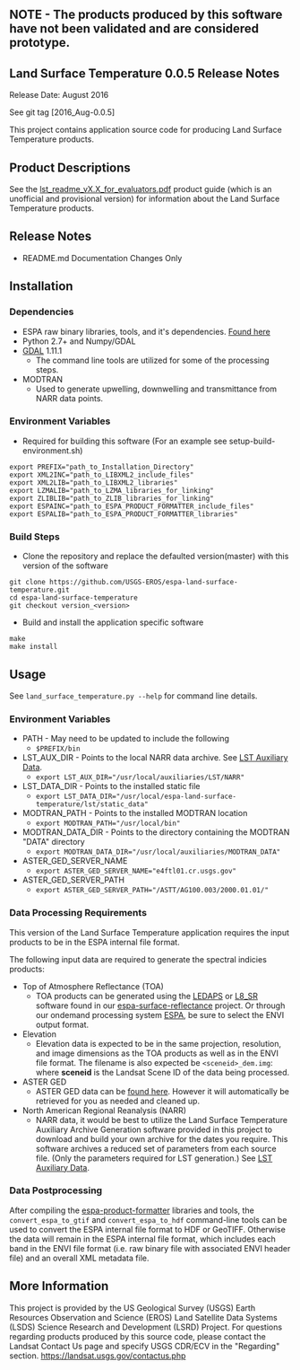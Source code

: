 ## NOTE - The products produced by this software have not been validated and are considered prototype.

## Land Surface Temperature 0.0.5 Release Notes
Release Date: August 2016

See git tag [2016_Aug-0.0.5]

This project contains application source code for producing Land Surface Temperature products.

## Product Descriptions
See the [lst_readme_vX.X_for_evaluators.pdf](http://espa.cr.usgs.gov/downloads/provisional/land_surface_temperature) product guide (which is an unofficial and provisional version) for information about the Land Surface Temperature products.

## Release Notes
* README.md Documentation Changes Only

## Installation

### Dependencies
* ESPA raw binary libraries, tools, and it's dependencies. [Found here](https://github.com/USGS-EROS/espa-product-formatter)
* Python 2.7+ and Numpy/GDAL
* [GDAL](http://www.gdal.org/) 1.11.1
  - The command line tools are utilized for some of the processing steps.
* MODTRAN
  - Used to generate upwelling, downwelling and transmittance from NARR data points.

### Environment Variables
* Required for building this software (For an example see setup-build-environment.sh)
```
export PREFIX="path_to_Installation_Directory"
export XML2INC="path_to_LIBXML2_include_files"
export XML2LIB="path_to_LIBXML2_libraries"
export LZMALIB="path_to_LZMA_libraries_for_linking"
export ZLIBLIB="path_to_ZLIB_libraries_for_linking"
export ESPAINC="path_to_ESPA_PRODUCT_FORMATTER_include_files"
export ESPALIB="path_to_ESPA_PRODUCT_FORMATTER_libraries"
```

### Build Steps
* Clone the repository and replace the defaulted version(master) with this
  version of the software
```
git clone https://github.com/USGS-EROS/espa-land-surface-temperature.git
cd espa-land-surface-temperature
git checkout version_<version>
```
* Build and install the application specific software
```
make
make install
```

## Usage
See `land_surface_temperature.py --help` for command line details.

### Environment Variables
* PATH - May need to be updated to include the following
  - `$PREFIX/bin`
* LST_AUX_DIR - Points to the local NARR data archive.  See [LST Auxiliary Data](lst_auxiliary_data/README.md).
  - `export LST_AUX_DIR="/usr/local/auxiliaries/LST/NARR"`
* LST_DATA_DIR - Points to the installed static file
  - `export LST_DATA_DIR="/usr/local/espa-land-surface-temperature/lst/static_data"`
* MODTRAN_PATH - Points to the installed MODTRAN location
  - `export MODTRAN_PATH="/usr/local/bin"`
* MODTRAN_DATA_DIR - Points to the directory containing the MODTRAN "DATA" directory
  - `export MODTRAN_DATA_DIR="/usr/local/auxiliaries/MODTRAN_DATA"`
* ASTER_GED_SERVER_NAME
  - `export ASTER_GED_SERVER_NAME="e4ftl01.cr.usgs.gov"`
* ASTER_GED_SERVER_PATH
  - `export ASTER_GED_SERVER_PATH="/ASTT/AG100.003/2000.01.01/"`

### Data Processing Requirements
This version of the Land Surface Temperature application requires the input products to be in the ESPA internal file format.

The following input data are required to generate the spectral indicies products:
* Top of Atmosphere Reflectance (TOA)
  - TOA products can be generated using the [LEDAPS](https://github.com/USGS-EROS/espa-surface-reflectance) or [L8_SR](https://github.com/USGS-EROS/espa-surface-reflectance) software found in our [espa-surface-reflectance](https://github.com/USGS-EROS/espa-surface-reflectance) project.  Or through our ondemand processing system [ESPA](https://espa.cr.usgs.gov), be sure to select the ENVI output format.
* Elevation
  - Elevation data is expected to be in the same projection, resolution, and image dimensions as the TOA products as well as in the ENVI file format.  The filename is also expected be `<sceneid>_dem.img`: where <b>sceneid</b> is the Landsat Scene ID of the data being processed.
* ASTER GED
  - ASTER GED data can be [found here](https://lpdaac.usgs.gov/data_access/data_pool).  However it will automatically be retrieved for you as needed and cleaned up.
* North American Regional Reanalysis (NARR)
  - NARR data, it would be best to utilize the Land Surface Temperature Auxiliary Archive Generation software provided in this project to download and build your own archive for the dates you require.  This software archives a reduced set of parameters from each source file.  (Only the parameters required for LST generation.)  See [LST Auxiliary Data](lst_auxiliary_data/README.md).

### Data Postprocessing
After compiling the [espa-product-formatter](https://github.com/USGS-EROS/espa-product-formatter) libraries and tools, the `convert_espa_to_gtif` and `convert_espa_to_hdf` command-line tools can be used to convert the ESPA internal file format to HDF or GeoTIFF.  Otherwise the data will remain in the ESPA internal file format, which includes each band in the ENVI file format (i.e. raw binary file with associated ENVI header file) and an overall XML metadata file.

## More Information
This project is provided by the US Geological Survey (USGS) Earth Resources Observation and Science (EROS) Land Satellite Data Systems (LSDS) Science Research and Development (LSRD) Project. For questions regarding products produced by this source code, please contact the Landsat Contact Us page and specify USGS CDR/ECV in the "Regarding" section. https://landsat.usgs.gov/contactus.php
